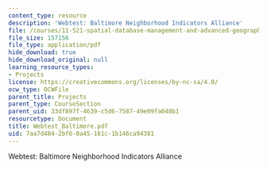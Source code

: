 ```yaml
---
content_type: resource
description: 'Webtest: Baltimore Neighborhood Indicators Alliance'
file: /courses/11-521-spatial-database-management-and-advanced-geographic-information-systems-spring-2003/7aa7d4842bf60a45161c1b146ca94381_Webtest_Baltimore.pdf
file_size: 157156
file_type: application/pdf
hide_download: true
hide_download_original: null
learning_resource_types:
- Projects
license: https://creativecommons.org/licenses/by-nc-sa/4.0/
ocw_type: OCWFile
parent_title: Projects
parent_type: CourseSection
parent_uid: 33df897f-4639-c5d6-7587-49e09fa048b1
resourcetype: Document
title: Webtest_Baltimore.pdf
uid: 7aa7d484-2bf6-0a45-161c-1b146ca94381
---
```

Webtest: Baltimore Neighborhood Indicators Alliance